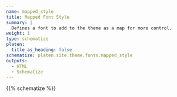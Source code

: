 ```yaml
---
name: mapped_style
title: Mapped Font Style
summary: |
  Defines a font to add to the theme as a map for more control.
weight: 1
type: schematize
platen:
  title_as_heading: false
schematize: platen.site.theme.fonts.mapped_style
outputs:
  - HTML
  - Schematize
---
```


{{% schematize %}}
